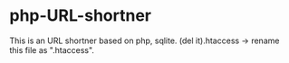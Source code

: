 # php-URL-shortner
This is an URL shortner based on php, sqlite.
(del it).htaccess -> rename this file as ".htaccess".
